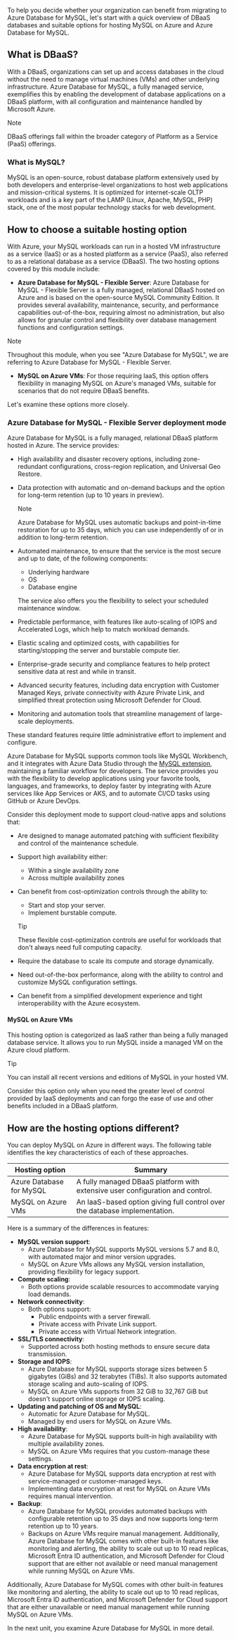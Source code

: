 To help you decide whether your organization can benefit from migrating to Azure Database for MySQL, let's start with a quick overview of DBaaS databases and suitable options for hosting MySQL on Azure and Azure Database for MySQL.

## What is DBaaS?

With a DBaaS, organizations can set up and access databases in the cloud without the need to manage virtual machines (VMs) and other underlying infrastructure. Azure Database for MySQL, a fully managed service, exemplifies this by enabling the development of database applications on a DBaaS platform, with all configuration and maintenance handled by Microsoft Azure.

> [!NOTE]  
> DBaaS offerings fall within the broader category of Platform as a Service (PaaS) offerings.

### What is MySQL?

MySQL is an open-source, robust database platform extensively used by both developers and enterprise-level organizations to host web applications and mission-critical systems. It is optimized for internet-scale OLTP workloads and is a key part of the LAMP (Linux, Apache, MySQL, PHP) stack, one of the most popular technology stacks for web development.

## How to choose a suitable hosting option

With Azure, your MySQL workloads can run in a hosted VM infrastructure as a service (IaaS) or as a hosted platform as a service (PaaS), also referred to as a relational database as a service (DBaaS). The two hosting options covered by this module include:

- **Azure Database for MySQL - Flexible Server**: Azure Database for MySQL - Flexible Server is a fully managed, relational DBaaS hosted on Azure and is based on the open-source MySQL Community Edition. It provides several availability, maintenance, security, and performance capabilities out-of-the-box, requiring almost no administration, but also allows for granular control and flexibility over database management functions and configuration settings.

> [!NOTE]  
> Throughout this module, when you see "Azure Database for MySQL", we are referring to Azure Database for MySQL - Flexible Server.

- **MySQL on Azure VMs**: For those requiring IaaS, this option offers flexibility in managing MySQL on Azure's managed VMs, suitable for scenarios that do not require DBaaS benefits.

Let's examine these options more closely.

### Azure Database for MySQL - Flexible Server deployment mode

Azure Database for MySQL is a fully managed, relational DBaaS platform hosted in Azure. The service provides:

- High availability and disaster recovery options, including zone-redundant configurations, cross-region replication, and Universal Geo Restore.
- Data protection with automatic and on-demand backups and the option for long-term retention (up to 10 years in preview).

   > [!NOTE]  
   > Azure Database for MySQL uses automatic backups and point-in-time restoration for up to 35 days, which you can use independently of or in addition to long-term retention.

- Automated maintenance, to ensure that the service is the most secure and up to date, of the following components:

  - Underlying hardware
  - OS
  - Database engine
  
  The service also offers you the flexibility to select your scheduled maintenance window.

- Predictable performance, with features like auto-scaling of IOPS and Accelerated Logs, which help to match workload demands.
- Elastic scaling and optimized costs, with capabilities for starting/stopping the server and burstable compute tier.
- Enterprise-grade security and compliance features to help protect sensitive data at rest and while in transit.
- Advanced security features, including data encryption with Customer Managed Keys, private connectivity with Azure Private Link, and simplified threat protection using Microsoft Defender for Cloud.
- Monitoring and automation tools that streamline management of large-scale deployments.

These standard features require little administrative effort to implement and configure.

Azure Database for MySQL supports common tools like MySQL Workbench, and it integrates with Azure Data Studio through the [MySQL extension](/azure-data-studio/extensions/mysql-extension), maintaining a familiar workflow for developers. The service provides you with the flexibility to develop applications using your favorite tools, languages, and frameworks, to deploy faster by integrating with Azure services like App Services or AKS, and to automate CI/CD tasks using GitHub or Azure DevOps.

Consider this deployment mode to support cloud-native apps and solutions that:

- Are designed to manage automated patching with sufficient flexibility and control of the maintenance schedule.

- Support high availability either:
  - Within a single availability zone
  - Across multiple availability zones

- Can benefit from cost-optimization controls through the ability to:
  - Start and stop your server.
  - Implement burstable compute.

   > [!TIP]  
   > These flexible cost-optimization controls are useful for workloads that don't always need full computing capacity.

- Require the database to scale its compute and storage dynamically.

- Need out-of-the-box performance, along with the ability to control and customize MySQL configuration settings.

- Can benefit from a simplified development experience and tight interoperability with the Azure ecosystem.

#### MySQL on Azure VMs

This hosting option is categorized as IaaS rather than being a fully managed database service. It allows you to run MySQL inside a managed VM on the Azure cloud platform.

> [!TIP]  
> You can install all recent versions and editions of MySQL in your hosted VM.

Consider this option only when you need the greater level of control provided by IaaS deployments and can forgo  the ease of use and other benefits included in a DBaaS platform.

## How are the hosting options different?

You can deploy MySQL on Azure in different ways. The following table identifies the key characteristics of each of these approaches.

| Hosting option | Summary |
| --- | --- |
| Azure Database for MySQL | A fully managed DBaaS platform with extensive user configuration and control. |
| MySQL on Azure VMs | An IaaS-based option giving full control over the database implementation. |

Here is a summary of the differences in features:

- **MySQL version support**:
  - Azure Database for MySQL supports MySQL versions 5.7 and 8.0, with automated major and minor version upgrades.
  - MySQL on Azure VMs allows any MySQL version installation, providing flexibility for legacy support.
- **Compute scaling**:
  - Both options provide scalable resources to accommodate varying load demands.
- **Network connectivity**:
  - Both options support:
    - Public endpoints with a server firewall.
    - Private access with Private Link support.
    - Private access with Virtual Network integration.
- **SSL/TLS connectivity**:
  - Supported across both hosting methods to ensure secure data transmission.
- **Storage and IOPS**:
  - Azure Database for MySQL supports storage sizes between 5 gigabytes (GiBs) and 32 terabytes (TiBs). It also supports automated storage scaling and auto-scaling of IOPS.
  - MySQL on Azure VMs supports from 32 GiB to 32,767 GiB but doesn't support online storage or IOPS scaling.
- **Updating and patching of OS and MySQL**:
  - Automatic for Azure Database for MySQL.
  - Managed by end users for MySQL on Azure VMs.
- **High availability**:
  - Azure Database for MySQL supports built-in high availability with multiple availability zones.
  - MySQL on Azure VMs requires that you custom-manage these settings.
- **Data encryption at rest**:
  - Azure Database for MySQL supports data encryption at rest with service-managed or customer-managed keys.
  - Implementing data encryption at rest for MySQL on Azure VMs requires manual intervention.
- **Backup**:
  - Azure Database for MySQL provides automated backups with configurable retention up to 35 days and now supports long-term retention up to 10 years.
  - Backups on Azure VMs require manual management. Additionally, Azure Database for MySQL comes with other built-in features like monitoring and alerting, the ability to scale out up to 10 read replicas, Microsoft Entra ID authentication, and Microsoft Defender for Cloud support that are either not available or need manual management while running MySQL on Azure VMs.

Additionally, Azure Database for MySQL comes with other built-in features like monitoring and alerting, the ability to scale out up to 10 read replicas, Microsoft Entra ID authentication, and Microsoft Defender for Cloud support that are either unavailable or need manual management while running MySQL on Azure VMs.

In the next unit, you examine Azure Database for MySQL in more detail.
